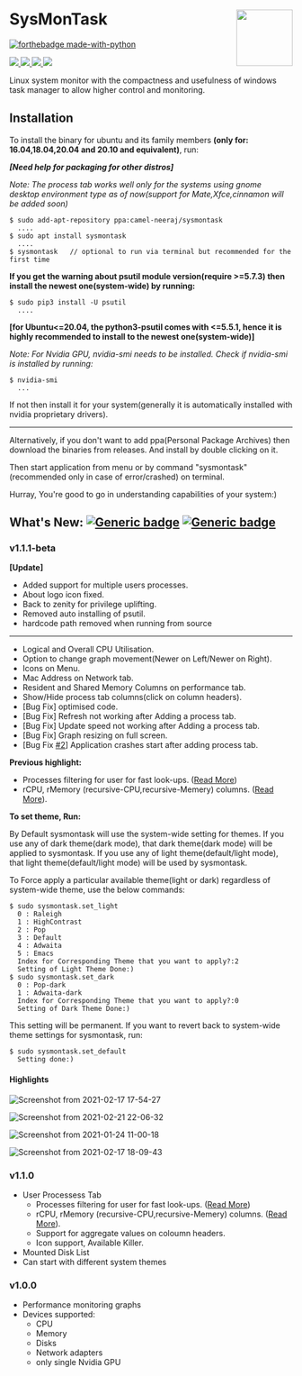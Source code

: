 # SysMonTask  <img align="right" width="100" height="100" src="https://user-images.githubusercontent.com/48773008/108200308-4d170080-7144-11eb-8354-0c528c7b1ac2.png">
[![forthebadge made-with-python](http://ForTheBadge.com/images/badges/made-with-python.svg)](https://www.python.org/)

<p align="left">
<a href="https://github.com/KrispyCamel4u/SysMonTask/commit-activity">
    <img src="https://img.shields.io/badge/Maintained%3F-yes-green.svg">
</a>

<a href="https://github.com/KrispyCamel4u/SysMonTask/tags/">
    <img src="https://img.shields.io/github/v/tag/KrispyCamel4u/SysMonTask.svg">
</a>
<a href="https://github.com/KrispyCamel4u/SysMonTask/master/LICENSE">
    <img src="https://img.shields.io/github/license/KrispyCamel4u/SysMonTask.svg">
</a>

<a href="https://github.com/KrispyCamel4u">
    <img src="https://img.shields.io/badge/Need%20help%3F-Ask-27B89C">
</a>
</p>

Linux system monitor with the compactness and usefulness of windows task manager to allow higher control and monitoring.

## Installation
To install the binary for ubuntu and its family members **(only for: 16.04,18.04,20.04 and 20.10 and equivalent)**, run: 

***[Need help for packaging for other distros]***

*Note: The process tab works well only for the systems using gnome desktop environment type as of now(support for Mate,Xfce,cinnamon will be added soon)*
```
$ sudo add-apt-repository ppa:camel-neeraj/sysmontask
  ....
$ sudo apt install sysmontask
  ....
$ sysmontask   // optional to run via terminal but recommended for the first time 
```
**If you get the warning about psutil module version(require >=5.7.3) then install the newest one(system-wide) by running:**

```
$ sudo pip3 install -U psutil
  ....
```
**[for Ubuntu<=20.04, the python3-psutil comes with <=5.5.1, hence it is highly recommended to install to the newest one(system-wide)]**

*Note: For Nvidia GPU, nvidia-smi needs to be installed. Check if nvidia-smi is installed by running:*
```
$ nvidia-smi
  ...
```
If not then install it for your system(generally it is automatically installed with nvidia proprietary drivers).

---
Alternatively, if you don't want to add ppa(Personal Package Archives) then download the binaries from releases. And install by double clicking on it.

Then start application from menu or by command "sysmontask"(recommended only in case of error/crashed) on terminal.

Hurray, You're good to go in understanding capabilities of your system:)


## What's New: [![Generic badge](https://img.shields.io/badge/What's_New-History-red.svg)](https://github.com/KrispyCamel4u/SysMonTask/blob/master/HISTORY.md) [![Generic badge](https://img.shields.io/badge/Read_More-Docs-blueviolet.svg)](https://github.com/KrispyCamel4u/SysMonTask/blob/master/DOCS.md)

### v1.1.1-beta
**[Update]**
  * Added support for multiple users processes.
  * About logo icon fixed.
  * Back to zenity for privilege uplifting.
  * Removed auto installing of psutil.
  * hardcode path removed when running from source 
---
- Logical and Overall CPU Utilisation.
- Option to change graph movement(Newer on Left/Newer on Right).
- Icons on Menu.
- Mac Address on Network tab.
- Resident and Shared Memory Columns on performance tab.
- Show/Hide process tab columns(click on column headers).
- [Bug Fix] optimised code.
- [Bug Fix] Refresh not working after Adding a process tab. 
- [Bug Fix] Update speed not working after Adding a process tab.
- [Bug Fix] Graph resizing on full screen.
- [Bug Fix [#2](https://github.com/KrispyCamel4u/SysMonTask/issues/2)] Application crashes start after adding process tab. 
 
**Previous highlight:**
- Processes filtering for user for fast look-ups. ([Read More](https://github.com/KrispyCamel4u/SysMonTask/blob/master/DOCS.md))
- rCPU, rMemory (recursive-CPU,recursive-Memery) columns. ([Read More](https://github.com/KrispyCamel4u/SysMonTask/blob/master/DOCS.md)).


**To set theme, Run:**

By Default sysmontask will use the system-wide setting for themes. If you use any of dark theme(dark mode), that dark theme(dark mode) will be applied to sysmontask. If you use any of light theme(default/light mode), that light theme(default/light mode) will be used by sysmontask. 

To Force apply a particular available theme(light or dark) regardless of system-wide theme, use the below commands:
```
$ sudo sysmontask.set_light
  0 : Raleigh
  1 : HighContrast
  2 : Pop
  3 : Default
  4 : Adwaita
  5 : Emacs
  Index for Corresponding Theme that you want to apply?:2
  Setting of Light Theme Done:)
$ sudo sysmontask.set_dark
  0 : Pop-dark
  1 : Adwaita-dark
  Index for Corresponding Theme that you want to apply?:0
  Setting of Dark Theme Done:)
  ```
This setting will be permanent. If you want to revert back to system-wide theme settings for sysmontask, run:
```
$ sudo sysmontask.set_default
  Setting done:)
```

#### Highlights
![Screenshot from 2021-02-17 17-54-27](https://user-images.githubusercontent.com/48773008/108204170-79814b80-7149-11eb-8b1f-843a1efa8d42.png)

![Screenshot from 2021-02-21 22-06-32](https://user-images.githubusercontent.com/48773008/108631693-1bc66980-7491-11eb-8b1e-59df9622bd32.png)

![Screenshot from 2021-01-24 11-00-18](https://user-images.githubusercontent.com/48773008/105622210-7ab6a580-5e35-11eb-9a43-8f09c0efbdb2.png)

![Screenshot from 2021-02-17 18-09-43](https://user-images.githubusercontent.com/48773008/108212228-a33f7000-7153-11eb-9d3d-2c56d411efc7.png)


### v1.1.0

- User Processess Tab
    * Processes filtering for user for fast look-ups. ([Read More](https://github.com/KrispyCamel4u/SysMonTask/blob/master/DOCS.md))
    * rCPU, rMemory (recursive-CPU,recursive-Memery) columns. ([Read More](https://github.com/KrispyCamel4u/SysMonTask/blob/master/DOCS.md)).
    * Support for aggregate values on coloumn headers.
    * Icon support, Available Killer. 
- Mounted Disk List  
- Can start with different system themes 

### v1.0.0 
- Performance monitoring graphs
- Devices supported:
  * CPU
  * Memory
  * Disks
  * Network adapters
  * only single Nvidia GPU

